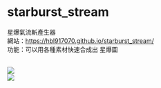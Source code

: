 # starburst_stream


星爆氣流斬產生器
<br>
網站：https://hbl917070.github.io/starburst_stream/
<br>
功能：可以用各種素材快速合成出 星爆圖
<br><br>

<img src="http://i.imgur.com/0tRJZbe.jpg">
<br>
<img src="http://i.imgur.com/AcJebpn.jpg">
